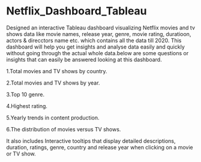 # Netflix_Dashboard_Tableau
Designed an interactive Tableau dashboard visualizing Netflix movies and tv shows data like movie names, release year, genre, movie rating, duratioon, actors & direcctors name etc. which contains all the data till 2020.
This dashboard will help you get insights and analyse data easily and quickly without going through the actual whole data.below are some questions or insights that can easily be answered looking at this dashboard. 

1.Total movies and TV shows by country.

2.Total movies and TV shows by year.

3.Top 10 genre.

4.Highest rating.

5.Yearly trends in content production.

6.The distribution of movies versus TV shows.

It also includes Interactive tooltips that display detailed descriptions, duration, ratings, genre, country and release year when clicking on a movie or TV show.
